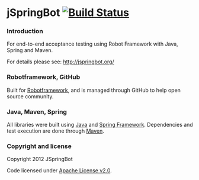 jSpringBot [![Build Status](https://buildhive.cloudbees.com/job/jspringbot/job/jspringbot/badge/icon)](https://buildhive.cloudbees.com/job/jspringbot/job/jspringbot/)
=======

### Introduction

For end-to-end acceptance testing using Robot Framework with Java, Spring and Maven.

For details please see: http://jspringbot.org/

### Robotframework, GitHub

Built for [Robotframework](https://code.google.com/p/robotframework/), and is managed through GitHub to help open source community.

### Java, Maven, Spring

All libraries were built using [Java](http://www.java.com/en/) and [Spring Framework](http://www.springsource.org/spring-framework). Dependencies and test execution are done through [Maven](http://maven.apache.org/).

### Copyright and license

Copyright 2012 JSpringBot

Code licensed under [Apache License v2.0](http://www.apache.org/licenses/LICENSE-2.0).
